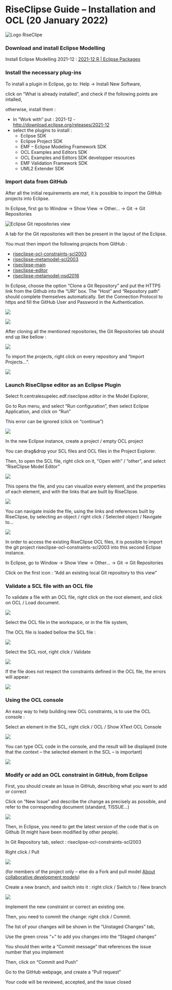 # RiseClipse Guide – Installation and OCL (20 January 2022)

![Logo RiseClipe](img/small_logo_riseclipse.png)

### Download and install Eclipse Modelling
Install Eclipse Modelling 2021-12 : [2021-12 R | Eclipse Packages](https://www.eclipse.org/downloads/packages/release/2021-12/r)

### Install the necessary plug-ins
To install a plugin in Eclipse, go to: Help -> Install New Software, 

click on “What is already installed”, and check if the following points are intalled,

otherwise, install them :
- In “Work with” put : 2021-12 - http://download.eclipse.org/releases/2021-12 
- select the plugins to install :
  -	Eclipse SDK
  -	Eclipse Project SDK
  -	EMF – Eclipse Modeling Framework SDK
  -	OCL Examples and Editors SDK
  -	OCL Examples and Editors SDK developper resources
  -	EMF Validation Framework SDK
  -	UML2 Extender SDK

### Import data from GitHub
After all the initial requirements are met, it is possible to import the GitHub projects into Eclipse.

In Eclipse, first go to Window -> Show View -> Other… -> Git -> Git Repositories

![Eclipse Git repositories view](img/eclipse_show_git_repositories.png) 

A tab for the Git repositories will then be present in the layout of the Eclipse.

You must then import the following projects from GitHub :
- [riseclipse-ocl-constraints-scl2003](https://github.com/riseclipse/riseclipse-ocl-constraints-scl2003)
- [riseclipse-metamodel-scl2003](https://github.com/riseclipse/riseclipse-metamodel-scl2003)
- [riseclipse-main](https://github.com/riseclipse/riseclipse-main)
- [riseclipse-editor](https://github.com/riseclipse/riseclipse-editor)
- [riseclipse-metamodel-nsd2016](https://github.com/riseclipse/riseclipse-metamodel-nsd2016)

In Eclipse, choose the option “Clone a Git Repository” and put the HTTPS link from the Github 
into the “URI” box. The “Host” and “Repository path” should complete themselves automatically. 
Set the Connection Protocol to https and fill the GitHub User and Password in the Authentication.

![](img/github_ocl_constraints_clone.png)

![](img/eclipse_clone_ocl_contraints_repository.png)

After cloning all the mentioned repositories, the Git Repositories tab should end up like bellow :

![](img/eclipse_git_repository_view.png)
 
To import the projects, right click on every repository and “Import Projects…”. 
 
![](img/eclipse_model_explorer_view.png)

### Launch RiseClipse editor as an Eclipse Plugin

Select fr.centralesupelec.edf.riseclipse.editor in the Model Explorer,

Go to Run menu, and select “Run configuration”, then select Eclipse Application, and click on “Run”

This error can be ignored (click on “continue”)

![](img/eclipse_new_eclipse_instance_problems.png)
 
In the new Eclipse instance, create a project / empty OCL project

You can drag&drop your SCL files and OCL files in the Project Explorer.

Then, to open the SCL file, right click on it, “Open with” / “other”, and select “RiseClipse Model Editor”

![](img/eclipse_editor_selection.png)
 
This opens the file, and you can visualize every element, and the properties of each element, 
and with the links that are built by RiseClipse.

![](img/riseclipse_scl_model_view.png)
 
You can navigate inside the file, using the links and references built by RiseClipse, by 
selecting an object / right click / Selected object / Navigate to… 

![](img/riseclipse_scl_model_navigate.png) 

In order to access the existing RiseClipse OCL files, it is possible to import the git 
project riseclipse-ocl-constraints-scl2003 into this second Eclipse instance.

In Eclipse, go to Window -> Show View -> Other… -> Git -> Git Repositories

Click on the first icon : “Add an existing local Git repository to this view”


### Validate a SCL file with an OCL file 

To validate a file with an OCL file, right click on the root element, and click on OCL / Load document.

![](img/riseclipse_load_ocl_document.png)

Select the OCL file in the workspace, or in the file system,

The OCL file is loaded bellow the SCL file :

![](img/riseclipse_ocl_in_model_view.png)

Select the SCL root, right click / Validate

![](img/riseclipse_ocl_validate.png)
 
If the file does not respect the constraints defined in the OCL file, the errors will appear:

![](img/riseclipse_validation_problems_view.png)

### Using the OCL console 

An easy way to help building new OCL constraints, is to use the OCL console :

Select an element in the SCL, right click / OCL / Show XText OCL Console
 
![](img/riseclipse_show_xtext_ocl_console.png)

You can type OCL code in the console, and the result will be displayed (note that the 
context – the selected element in the SCL – is important)

![](img/riseclipse_use_xtext_ocl_console.png) 

### Modify or add an OCL constraint in GitHub, from Eclipse

First, you should create an Issue in GitHub, describing what you want to add or correct

Click on “New Issue” and describe the change as precisely as possible, and refer to the 
corresponding document (standard, TISSUE…)

![](img/github_ocl_constraints-new_issue.png) 

Then, in Eclipse, you need to get the latest version of the code that is on Github (It 
might have been modified by other people).

In Git Repository tab, select : riseclipse-ocl-constraints-scl2003

Right click / Pull 

![](img/eclipse_git_pull.png)
 
(for members of the project only – else do a Fork and pull model [About collaborative development models](https://docs.github.com/en/github/collaborating-with-issues-and-pull-requests/getting-started/about-collaborative-development-models))

Create a new branch, and switch into it : right click / Switch to / New branch

![](img/eclipse_git_switch_branch.png)
 
Implement the new constraint or correct an existing one.

Then, you need to commit the change: right click / Commit.

The list of your changes will be shown in the “Unstaged Changes” tab,

Use the green cross “+” to add you changes into the “Staged changes”

You should then write a “Commit message” that references the issue number that you implement

Then, click on “Commit and Push”

Go to the GitHub webpage, and create a “Pull request”

Your code will be reviewed, accepted, and the issue closed
